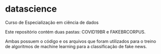 # datascience
Curso de Especialização em ciência de dados

Este repositório contém duas pastas: COVID19BR e FAKEBRCORPUS.

Ambas possuem o código e os arquivos que foram utilizados para o treino 
de algoritmos de machine learning para a classificação de fake news.
